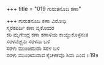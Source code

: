 +++
title = "019 ಗುರುತನೂಜ ಕಣಾ"

+++
ಗುರುತನೂಜ ಕಣಾ ವಿರೋಧಿ  
ಸ್ಮರಕಪರ್ದಿ ಕಣಾ ವೃಕೋದರ  
ಕರಿ ಮೃಗೇಂದ್ರ ಕಣಾ ಕಣಾಳಿಯ ಕಾಯ್ದುಕೊಳ್ಳೆನುತ  
ಸರಳನೆಚ್ಚನು ಸರಳನಾ ಬಳಿ  
ಸರಳು ಮುಂಚಿದುದಾ ಸರಳ ಬಳಿ  
ಸರಳು ಮುಂಚಿದುದಾವ ಕೈಚಳಕವೊ ಶಿವಾ ಎಂದ       ॥19॥